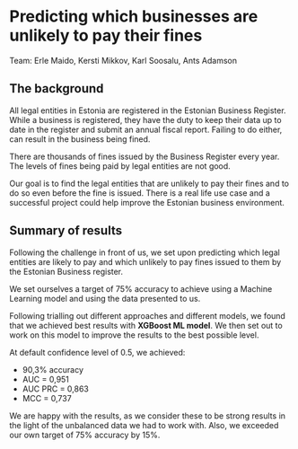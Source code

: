 # Predicting which businesses are unlikely to pay their fines

Team: Erle Maido, Kersti Mikkov, Karl Soosalu, Ants Adamson

## The background
All legal entities in Estonia are registered in the Estonian Business Register. While a business is registered, they have the duty to keep their data up to date in the register and submit an annual fiscal report. Failing to do either, can result in the business being fined.

There are thousands of fines issued by the Business Register every year. The levels of fines being paid by legal entities are not good.

Our goal is to find the legal entities that are unlikely to pay their fines and to do so even before the fine is issued. There is a real life use case and a successful project could help improve the Estonian business environment.

## Summary of results
Following the challenge in front of us, we set upon predicting which legal entities are likely to pay and which unlikely to pay fines issued to them by the Estonian Business register.

We set ourselves a target of 75% accuracy to achieve using a Machine Learning model and using the data presented to us.

Following trialling out different approaches and different models, we found that we achieved best results with **XGBoost ML model**. We then set out to work on this model to improve the results to the best possible level.

At default confidence level of 0.5, we achieved:

* 90,3% accuracy
* AUC = 0,951
* AUC PRC = 0,863
* MCC = 0,737

We are happy with the results, as we consider these to be strong results in the light of the unbalanced data we had to work with. Also, we exceeded our own target of 75% accuracy by 15%.
